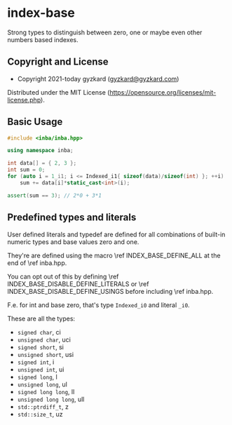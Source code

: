 <!---
Copyright 2021-today gyzkard
(gyzkard@gyzkard.com)

Distributed under the MIT License.
(https://opensource.org/licenses/mit-license.php)
-->

index-base
==========

Strong types to distinguish between zero, one or maybe even other numbers based indexes.

## Copyright and License

* Copyright 2021-today gyzkard (gyzkard@gyzkard.com)

Distributed under the MIT License 
(https://opensource.org/licenses/mit-license.php).


## Basic Usage

```cpp
#include <inba/inba.hpp>

using namespace inba;

int data[] = { 2, 3 };
int sum = 0;
for (auto i = 1_i1; i <= Indexed_i1{ sizeof(data)/sizeof(int) }; ++i)
	sum += data[i]*static_cast<int>(i);

assert(sum == 3); // 2*0 + 3*1
```

## Predefined types and literals

User defined literals and typedef are defined for all combinations of built-in numeric types and base values zero and one.

They're are defined using the macro \ref INDEX_BASE_DEFINE_ALL at the end of \ref inba.hpp.

You can opt out of this by defining \ref INDEX_BASE_DISABLE_DEFINE_LITERALS or \ref INDEX_BASE_DISABLE_DEFINE_USINGS before including \ref inba.hpp.


F.e. for int and base zero, that's type `Indexed_i0` and literal `_i0`.

These are all the types:
- `signed char`, ci
- `unsigned char`, uci
- `signed short`, si
- `unsigned short`, usi
- `signed int`, i
- `unsigned int`, ui
- `signed long`, l
- `unsigned long`, ul
- `signed long long`, ll
- `unsigned long long`, ull
- `std::ptrdiff_t`, z
- `std::size_t`, uz
